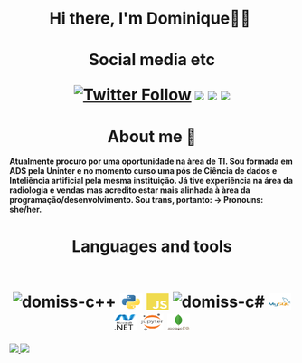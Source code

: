 <p>
  <h1 align="center"><b>Hi there, I'm Dominique🧞‍♀️ <img src="" alt="" width="30"></h1>
</p>


 ##
  
  #### 
<p>
<h1 align="center">
Social media etc
</p>
  
  <div> 
  <p align="center">  
  <a href = "https://twitter.com/desantanasan" > <img alt="Twitter Follow" src="https://img.shields.io/twitter/follow/desantanasan?label=%E3%83%84%E3%82%A4%E3%83%83%E3%82%BF%E3%83%BC&logo=twitter&style=for-the-badge" target="blank"></a>
  <a href="https://www.youtube.com/channel/" target="_blank"><img src="https://img.shields.io/badge/YouTube-FF0000?style=for-the-badge&logo=youtube&logoColor=white" target="_blank"></a>
  <a href="https://discord.gg/" target="_blank"><img src="https://img.shields.io/badge/Discord-7289DA?style=for-the-badge&logo=discord&logoColor=white" target="_blank"></a> 
  <a href = "mailto:@gmail.com"><img src="https://img.shields.io/badge/-Gmail-%23333?style=for-the-badge&logo=gmail&logoColor=white" target="_blank"></a>
 
    
</div>

 ##
  
 ### 

<p>
<h1 align="center">
 About me 🦋
 </h1>
Atualmente procuro por uma oportunidade na àrea de TI. Sou formada em ADS pela Uninter e no momento curso uma pós de Ciência de dados e Inteliência artificial pela mesma instituição. Já tive experiência na área da radiologia e vendas mas acredito estar mais alinhada à àrea da programação/desenvolvimento. Sou trans, portanto: 
-> <h>Pronouns: she/her.</h>

 
 </p>
 



 ##
  
 ### 
 
 <p>
<h1 align="center">
 Languages and tools 
 </p>
 
<div style="display: inline_block"><br>
  <img align="center" alt="domiss-c++" height="30" width="40" src="https://raw.githubusercontent.com/jmnote/z-icons/master/svg/cpp.svg">
  <img align="center" alt="domiss-python" height="30" width="40" src="https://raw.githubusercontent.com/devicons/devicon/master/icons/python/python-original.svg">
  <img align="center" alt="domiss-Js" height="30" width="40" src="https://raw.githubusercontent.com/devicons/devicon/master/icons/javascript/javascript-plain.svg">
  <img align="center" alt="domiss-c#" height="30" width="40" src="https://raw.githubusercontent.com/jmnote/z-icons/master/svg/csharp.svg">
  <img align="center" alt="Rafa-mysql" height="30" width="40" src="https://github.com/devicons/devicon/blob/master/icons/mysql/mysql-original-wordmark.svg">
  <img align="center" alt="domiss-dotnet" height="30" width="40" src="https://github.com/devicons/devicon/blob/master/icons/dot-net/dot-net-original-wordmark.svg">
  <img align="center" alt="domiss-jupyter" height="30" width="40" src="https://github.com/devicons/devicon/blob/master/icons/jupyter/jupyter-original-wordmark.svg">
  <img align="center" alt="domiss-mongodb" height="30" width="40" src="https://github.com/devicons/devicon/blob/master/icons/mongodb/mongodb-original-wordmark.svg">
 
  
</div>

###

<div>
  <p>
  <align="center">
  </p>
  <a href="https://github.com/DominiqueSS">
  <img height="135em" src="https://github-readme-stats.vercel.app/api?username=dominiquess&show_icons=true&theme=dark&include_all_commits=true&count_private=true"/>
  <img height="135em" src="https://github-readme-stats.vercel.app/api/top-langs/?username=dominiquess&layout=compact&langs_count=7&theme=dark"/>
</div>
